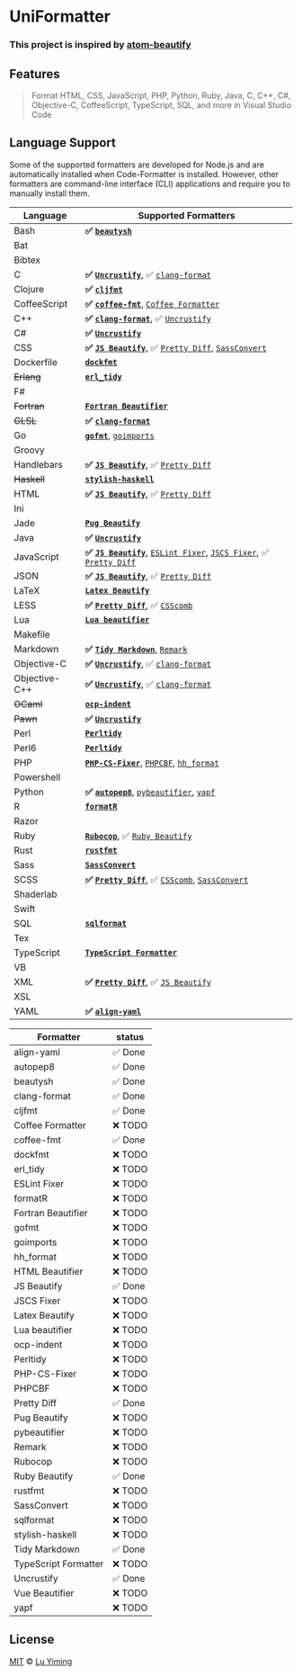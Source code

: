 # UniFormatter

### This project is inspired by [atom-beautify](https://github.com/Glavin001/atom-beautify)

## Features

> Format HTML, CSS, JavaScript, PHP, Python, Ruby, Java, C, C++, C#, Objective-C, CoffeeScript, TypeScript, SQL, and more in Visual Studio Code

## Language Support

Some of the supported formatters are developed for Node.js and are automatically installed when Code-Formatter is installed. However, other formatters are command-line interface (CLI) applications and require you to manually install them.

| Language      | Supported Formatters                                                                                                                                             |
|---------------|------------------------------------------------------------------------------------------------------------------------------------------------------------------|
| Bash          | **:white_check_mark: [`beautysh`][beautysh]**                                                                                                                    |
| Bat           |                                                                                                                                                                  |
| Bibtex        |                                                                                                                                                                  |
| C             | **:white_check_mark: [`Uncrustify`][Uncrustify]**, :white_check_mark: [`clang-format`][clang-format]                                                             |
| Clojure       | **:white_check_mark: [`cljfmt`][cljfmt]**                                                                                                                        |
| CoffeeScript  | **:white_check_mark: [`coffee-fmt`][coffee-fmt]**, [`Coffee Formatter`][Coffee Formatter]                                                                        |
| C++           | **:white_check_mark: [`clang-format`][clang-format]**, :white_check_mark: [`Uncrustify`][Uncrustify]                                                             |
| C#            | **:white_check_mark: [`Uncrustify`][Uncrustify]**                                                                                                                |
| CSS           | **:white_check_mark: [`JS Beautify`][JS Beautify]**, :white_check_mark: [`Pretty Diff`][Pretty Diff], [`SassConvert`][SassConvert]                               |
| Dockerfile    | **[`dockfmt`][dockfmt]**                                                                                                                                         |
| ~~Erlang~~    | **[`erl_tidy`](http://erlang.org/doc/man/erl_tidy.html)**                                                                                                        |
| F#            |                                                                                                                                                                  |
| ~~Fortran~~   | **[`Fortran Beautifier`](https://www.gnu.org/software/emacs/)**                                                                                                  |
| ~~GLSL~~      | **:white_check_mark: [`clang-format`][clang-format]**                                                                                                            |
| Go            | **[`gofmt`](https://golang.org/cmd/gofmt/)**, [`goimports`][goimports]                                                                                           |
| Groovy        |                                                                                                                                                                  |
| Handlebars    | **:white_check_mark: [`JS Beautify`][JS Beautify]**, :white_check_mark: [`Pretty Diff`][Pretty Diff]                                                             |
| ~~Haskell~~   | **[`stylish-haskell`](https://github.com/jaspervdj/stylish-haskell)**                                                                                            |
| HTML          | **:white_check_mark: [`JS Beautify`][JS Beautify]**, :white_check_mark: [`Pretty Diff`][Pretty Diff]                                                             |
| Ini           |                                                                                                                                                                  |
| Jade          | **[`Pug Beautify`](https://github.com/vingorius/pug-beautify)**                                                                                                  |
| Java          | **:white_check_mark: [`Uncrustify`][Uncrustify]**                                                                                                                |
| JavaScript    | **:white_check_mark: [`JS Beautify`][JS Beautify]**, [`ESLint Fixer`][ESLint Fixer], [`JSCS Fixer`][JSCS Fixer], :white_check_mark: [`Pretty Diff`][Pretty Diff] |
| JSON          | **:white_check_mark: [`JS Beautify`][JS Beautify]**, :white_check_mark: [`Pretty Diff`][Pretty Diff]                                                             |
| LaTeX         | **[`Latex Beautify`][Latex Beautify]**                                                                                                                           |
| LESS          | **:white_check_mark: [`Pretty Diff`][Pretty Diff]**, :white_check_mark: [`CSScomb`][CSScomb]                                                                     |
| Lua           | **[`Lua beautifier`][Lua beautifier]**                                                                                                                           |
| Makefile      |                                                                                                                                                                  |
| Markdown      | **:white_check_mark: [`Tidy Markdown`][Tidy Markdown]**, [`Remark`](https://github.com/wooorm/remark)                                                            |
| Objective-C   | **:white_check_mark: [`Uncrustify`][Uncrustify]**, :white_check_mark: [`clang-format`][clang-format]                                                             |
| Objective-C++ | **:white_check_mark: [`Uncrustify`][Uncrustify]**, :white_check_mark: [`clang-format`][clang-format]                                                             |
| ~~OCaml~~     | **[`ocp-indent`](https://www.typerex.org/ocp-indent.html)**                                                                                                      |
| ~~Pawn~~      | **:white_check_mark: [`Uncrustify`][Uncrustify]**                                                                                                                |
| Perl          | **[`Perltidy`](http://perltidy.sourceforge.net/)**                                                                                                               |
| Perl6         | **[`Perltidy`](http://perltidy.sourceforge.net/)**                                                                                                               |
| PHP           | **[`PHP-CS-Fixer`][PHP-CS-Fixer]**, [`PHPCBF`][PHPCBF], [`hh_format`](http://hhvm.com/)                                                                          |
| Powershell    |                                                                                                                                                                  |
| Python        | **:white_check_mark: [`autopep8`][autopep8]**, [`pybeautifier`][pybeautifier], [`yapf`][yapf]                                                                    |
| R             | **[`formatR`](https://github.com/yihui/formatR)**                                                                                                                |
| Razor         |                                                                                                                                                                  |
| Ruby          | **[`Rubocop`](https://github.com/bbatsov/rubocop)**, :white_check_mark: [`Ruby Beautify`][Ruby Beautify]                                                         |
| Rust          | **[`rustfmt`](https://github.com/rust-lang-nursery/rustfmt)**                                                                                                    |
| Sass          | **[`SassConvert`][SassConvert]**                                                                                                                                 |
| SCSS          | **:white_check_mark: [`Pretty Diff`][Pretty Diff]**, :white_check_mark: [`CSScomb`][CSScomb], [`SassConvert`][SassConvert]                                       |
| Shaderlab     |                                                                                                                                                                  |
| Swift         |                                                                                                                                                                  |
| SQL           | **[`sqlformat`][sqlformat]**                                                                                                                                     |
| Tex           |                                                                                                                                                                  |
| TypeScript    | **[`TypeScript Formatter`][TypeScript Formatter]**                                                                                                               |
| VB            |                                                                                                                                                                  |
| XML           | **:white_check_mark: [`Pretty Diff`][Pretty Diff]**, :white_check_mark: [`JS Beautify`][JS Beautify]                                                             |
| XSL           |                                                                                                                                                                  |
| YAML          | **:white_check_mark: [`align-yaml`][align-yaml]**                                                                                                                |

| Formatter            | status                  |
|----------------------|-------------------------|
| align-yaml           | :white_check_mark: Done |
| autopep8             | :white_check_mark: Done |
| beautysh             | :white_check_mark: Done |
| clang-format         | :white_check_mark: Done |
| cljfmt               | :white_check_mark: Done |
| Coffee Formatter     | :x: TODO                |
| coffee-fmt           | :white_check_mark: Done |
| dockfmt              | :x: TODO                |
| erl_tidy             | :x: TODO                |
| ESLint Fixer         | :x: TODO                |
| formatR              | :x: TODO                |
| Fortran Beautifier   | :x: TODO                |
| gofmt                | :x: TODO                |
| goimports            | :x: TODO                |
| hh_format            | :x: TODO                |
| HTML Beautifier      | :x: TODO                |
| JS Beautify          | :white_check_mark: Done |
| JSCS Fixer           | :x: TODO                |
| Latex Beautify       | :x: TODO                |
| Lua beautifier       | :x: TODO                |
| ocp-indent           | :x: TODO                |
| Perltidy             | :x: TODO                |
| PHP-CS-Fixer         | :x: TODO                |
| PHPCBF               | :x: TODO                |
| Pretty Diff          | :white_check_mark: Done |
| Pug Beautify         | :x: TODO                |
| pybeautifier         | :x: TODO                |
| Remark               | :x: TODO                |
| Rubocop              | :x: TODO                |
| Ruby Beautify        | :white_check_mark: Done |
| rustfmt              | :x: TODO                |
| SassConvert          | :x: TODO                |
| sqlformat            | :x: TODO                |
| stylish-haskell      | :x: TODO                |
| Tidy Markdown        | :white_check_mark: Done |
| TypeScript Formatter | :x: TODO                |
| Uncrustify           | :white_check_mark: Done |
| Vue Beautifier       | :x: TODO                |
| yapf                 | :x: TODO                |


## License

[MIT](LICENSE) © [Lu Yiming](https://github.com/luyiming)

[autopep8]: https://github.com/hhatto/autopep8
[Pretty Diff]: https://github.com/prettydiff/prettydiff
[Uncrustify]: https://github.com/uncrustify/uncrustify
[clang-format]: https://clang.llvm.org/docs/ClangFormat.html
[JS Beautify]: https://github.com/beautify-web/js-beautify
[Lua beautifier]: https://github.com/Glavin001/atom-beautify/blob/master/src/beautifiers/lua-beautifier/beautifier.coffee
[Vue Beautifier]: https://github.com/Glavin001/atom-beautify/blob/master/src/beautifiers/vue-beautifier.coffee
[SassConvert]: http://sass-lang.com/documentation/file.SASS_REFERENCE.html#syntax
[coffee-fmt]: https://github.com/sterpe/coffee-fmt
[Ruby Beautify]: https://github.com/erniebrodeur/ruby-beautify
[PHP-CS-Fixer]: https://github.com/FriendsOfPHP/PHP-CS-Fixer
[pybeautifier]: https://github.com/guyskk/pybeautifier
[ESLint Fixer]: https://github.com/eslint/eslint
[JSCS Fixer]: https://github.com/jscs-dev/node-jscs
[Tidy Markdown]: https://github.com/slang800/tidy-markdown
[goimports]: https://godoc.org/golang.org/x/tools/cmd/goimports
[CSScomb]: https://github.com/csscomb/csscomb.js
[TypeScript Formatter]: https://github.com/vvakame/typescript-formatter
[PHPCBF]: http://php.net/manual/en/install.php
[HTML Beautifier]: https://github.com/threedaymonk/htmlbeautifier
[Coffee Formatter]: https://github.com/Glavin001/Coffee-Formatter
[Latex Beautify]: https://github.com/cmhughes/latexindent.pl
[align-yaml]: https://github.com/jonschlinkert/align-yaml
[sqlformat]: https://github.com/andialbrecht/sqlparse
[beautysh]: https://github.com/bemeurer/beautysh
[cljfmt]: https://github.com/snoe/node-cljfmt
[yapf]: https://github.com/google/yapf
[dockfmt]: https://github.com/jessfraz/dockfmt